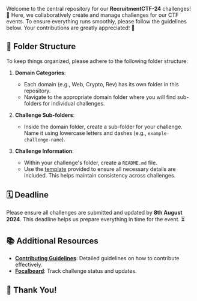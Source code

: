 Welcome to the central repository for our **RecruitmentCTF-24** challenges! 🎯 Here, we collaboratively create and manage challenges for our CTF events. To ensure everything runs smoothly, please follow the guidelines below. Your contributions are greatly appreciated! 🙌

## 📂 Folder Structure

To keep things organized, please adhere to the following folder structure:

1. **Domain Categories**:
   - Each domain (e.g., Web, Crypto, Rev) has its own folder in this repository.
   - Navigate to the appropriate domain folder where you will find sub-folders for individual challenges.

2. **Challenge Sub-folders**:
   - Inside the domain folder, create a sub-folder for your challenge. Name it using lowercase letters and dashes (e.g., `example-challenge-name`).

3. **Challenge Information**:
   - Within your challenge's folder, create a `README.md` file.
   - Use the [template](./templates/challenge-template.md) provided to ensure all necessary details are included. This helps maintain consistency across challenges.

## 🗓️ Deadline

Please ensure all challenges are submitted and updated by **8th August 2024**. This deadline helps us prepare everything in time for the event. ⏳

## 📚 Additional Resources

- **[Contributing Guidelines](./templates/contributing-guidelines.md)**: Detailed guidelines on how to contribute effectively.
- **[Focalboard](https://vishwactf.com)**: Track challenge status and updates.

## 🙏 Thank You!
